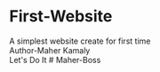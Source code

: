 # First-Website
A simplest website create for first time <br>Author-Maher Kamaly <br>Let's Do It
#   M a h e r - B o s s  
 